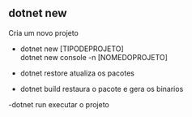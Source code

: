 ## dotnet new
Cria um novo projeto
- dotnet new [TIPODEPROJETO] </br>
dotnet new console -n [NOMEDOPROJETO] 

- dotnet restore
atualiza os pacotes 

- dotnet build
restaura o pacote e gera os binarios

-dotnet run 
executar o projeto
